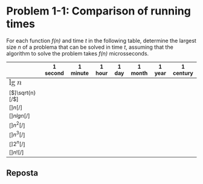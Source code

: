 # Problem 1-1: Comparison of running times

For each function _f(n)_ and time _t_ in the following table, determine the largest
size _n_ of a problema that can be solved in time _t_, assuming that the algorithm to
solve the problem takes _f(n)_ microsseconds.

|                 | 1 second | 1 minute | 1 hour | 1 day | 1 month | 1 year | 1 century |
|-----------------|:--------:|:--------:|:------:|:-----:|:-------:|:------:|:---------:|
| ![](imagens/logn.png)   |          |          |        |       |         |        |           |
| [$]\sqrt{n}[/$] |          |          |        |       |         |        |           |
| [$]n[/$]        |          |          |        |       |         |        |           |
| [$]n lg n[/$]   |          |          |        |       |         |        |           |
| [$]n^2[/$]      |          |          |        |       |         |        |           |
| [$]n^3[/$]      |          |          |        |       |         |        |           |
| [$]2^n[/$]      |          |          |        |       |         |        |           |
| [$]n![/$]       |          |          |        |       |         |        |           |

## Reposta
